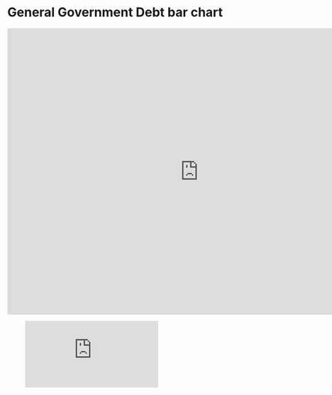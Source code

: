 # General Government Debt bar chart


<iframe src="https://data.oecd.org/chart/5Pey" width="860" height="645" style="border: 0" mozallowfullscreen="true" webkitallowfullscreen="true" allowfullscreen="true"><a href="https://data.oecd.org/chart/5Pey" target="_blank">OECD Chart: General government debt, Total, % of GDP, Annual, 2015</a></iframe>


<figure class="video_container">
  <iframe src="https://www.youtube.com/embed/enMumwvLAug" frameborder="0" allowfullscreen="allowfullscreen"> </iframe>
</figure>

